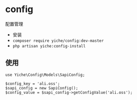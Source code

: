 # config

配置管理
- 安装
- `composer require yiche/config:dev-master`
- `php artisan yiche:config-install`



## 使用

```shell
use Yiche\Config\Models\SapiConfig;

$config_key = 'ali.oss';
$sapi_config = new SapiConfig();
$config_value = $sapi_config->getConfigValue('ali.oss');

```
